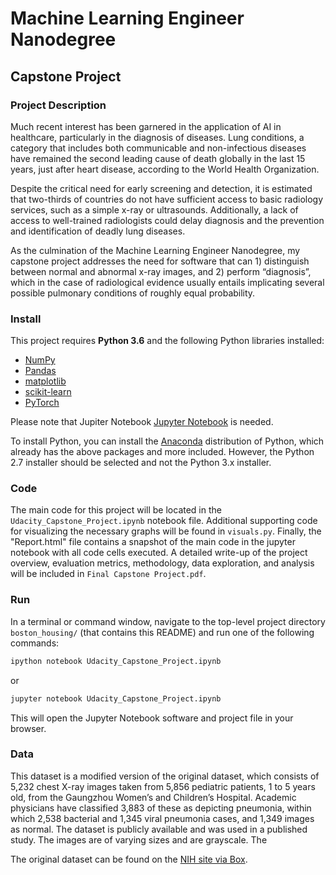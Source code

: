 # Machine Learning Engineer Nanodegree
## Capstone Project


### Project Description

Much recent interest has been garnered in the application of AI in healthcare, particularly in the diagnosis of diseases. Lung conditions, a category that includes both communicable and non-infectious diseases have remained the second leading cause of death globally in the last 15 years, just after heart disease, according to the World Health Organization.

Despite the critical need for early screening and detection, it is estimated that two-thirds of countries do not have sufficient access to basic radiology services, such as a simple x-ray or ultrasounds. Additionally, a lack of access to well-trained radiologists could delay diagnosis and the prevention and identification of deadly lung diseases. 

As the culmination of the Machine Learning Engineer Nanodegree, my capstone project addresses the need for software that can 1) distinguish between normal and abnormal x-ray images, and 2) perform “diagnosis”, which in the case of radiological evidence usually entails implicating several possible pulmonary conditions of roughly equal probability. 


### Install

This project requires **Python 3.6** and the following Python libraries installed:

- [NumPy](http://www.numpy.org/)
- [Pandas](http://pandas.pydata.org/)
- [matplotlib](http://matplotlib.org/)
- [scikit-learn](http://scikit-learn.org/stable/)
- [PyTorch](https://pytorch.org/)

Please note that Jupiter Notebook [Jupyter Notebook](http://ipython.org/notebook.html) is needed.

To install Python, you can install the [Anaconda](http://continuum.io/downloads) distribution of Python, which already has the above packages and more included. However, the Python 2.7 installer should be selected and not the Python 3.x installer.

### Code

The main code for this project will be located in the `Udacity_Capstone_Project.ipynb` notebook file. Additional supporting code for visualizing the necessary graphs will be found in `visuals.py`. Finally, the "Report.html" file contains a snapshot of the main code in the jupyter notebook with all code cells executed. A detailed write-up of the project overview, evaluation metrics, methodology, data exploration, and analysis will be included in `Final Capstone Project.pdf`. 

### Run

In a terminal or command window, navigate to the top-level project directory `boston_housing/` (that contains this README) and run one of the following commands:

```bash
ipython notebook Udacity_Capstone_Project.ipynb
```  
or
```bash
jupyter notebook Udacity_Capstone_Project.ipynb
```

This will open the Jupyter Notebook software and project file in your browser.

### Data

This dataset is a modified version of the original dataset, which consists of 5,232 chest X-ray images taken from 5,856 pediatric patients, 1 to 5 years old, from the Gaungzhou Women’s and Children’s Hospital. Academic physicians have classified 3,883 of these as depicting pneumonia, within which 2,538 bacterial and 1,345 viral pneumonia cases, and 1,349 images as normal. The dataset is publicly available and was used in a published study. The images are of varying sizes and are grayscale. The

The original dataset can be found on the [NIH site via Box](https://nihcc.app.box.com/v/ChestXray-NIHCC).

